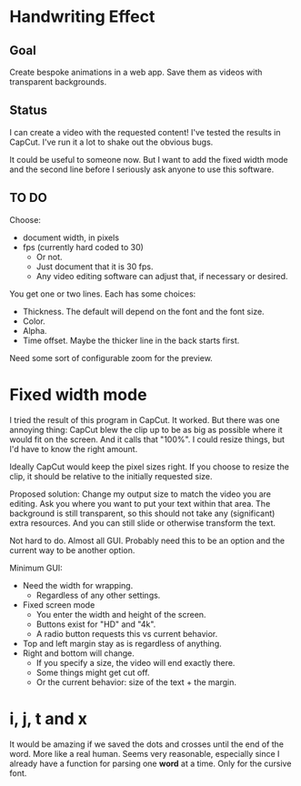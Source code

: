 # Handwriting Effect

## Goal

Create bespoke animations in a web app.
Save them as videos with transparent backgrounds.

## Status

I can create a video with the requested content!
I've tested the results in CapCut.
I've run it a lot to shake out the obvious bugs.

It could be useful to someone now.
But I want to add the fixed width mode and the second line before I seriously ask anyone to use this software.

## TO DO

Choose:

- document width, in pixels
- fps (currently hard coded to 30)
  - Or not.
  - Just document that it is 30 fps.
  - Any video editing software can adjust that, if necessary or desired.

You get one or two lines. Each has some choices:

- Thickness. The default will depend on the font and the font size.
- Color.
- Alpha.
- Time offset. Maybe the thicker line in the back starts first.

Need some sort of configurable zoom for the preview.

# Fixed width mode

I tried the result of this program in CapCut.
It worked.
But there was one annoying thing:
CapCut blew the clip up to be as big as possible where it would fit on the screen.
And it calls that "100%".
I could resize things, but I'd have to know the right amount.

Ideally CapCut would keep the pixel sizes right.
If you choose to resize the clip, it should be relative to the initially requested size.

Proposed solution:
Change my output size to match the video you are editing.
Ask you where you want to put your text within that area.
The background is still transparent, so this should not take any (significant) extra resources.
And you can still slide or otherwise transform the text.

Not hard to do.
Almost all GUI.
Probably need this to be an option and the current way to be another option.

Minimum GUI:

- Need the width for wrapping.
  - Regardless of any other settings.
- Fixed screen mode
  - You enter the width and height of the screen.
  - Buttons exist for "HD" and "4k".
  - A radio button requests this vs current behavior.
- Top and left margin stay as is regardless of anything.
- Right and bottom will change.
  - If you specify a size, the video will end exactly there.
  - Some things might get cut off.
  - Or the current behavior: size of the text + the margin.

# i, j, t and x

It would be amazing if we saved the dots and crosses until the end of the word.
More like a real human.
Seems very reasonable, especially since I already have a function for parsing one **word** at a time.
Only for the cursive font.
